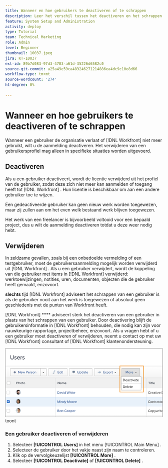 ```yaml
---
title: Wanneer en hoe gebruikers te deactiveren of te schrappen
description: Leer het verschil tussen het deactiveren en het schrappen van gebruikers. Vervolgens beheert u gebruikersprofielen op basis van de behoeften van uw organisatie.
feature: System Setup and Administration
activity: deploy
type: Tutorial
team: Technical Marketing
role: Admin
level: Beginner
thumbnail: 10037.jpeg
jira: KT-10037
exl-id: 89b7d083-97d3-4783-a61d-35226d6582c0
source-git-commit: a25a49e59ca483246271214886ea4dc9c10e8d66
workflow-type: tm+mt
source-wordcount: '274'
ht-degree: 0%

---
```


# Wanneer en hoe gebruikers te deactiveren of te schrappen

Wanneer een gebruiker de organisatie verlaat of [!DNL Workfront] niet meer gebruikt, wilt u de aanmelding deactiveren. Het verwijderen van een gebruikersprofiel mag alleen in specifieke situaties worden uitgevoerd.

## Deactiveren

Als u een gebruiker deactiveert, wordt de licentie verwijderd uit het profiel van de gebruiker, zodat deze zich niet meer kan aanmelden of toegang heeft tot [!DNL Workfront] . Hun licentie is beschikbaar om aan een andere gebruiker toe te wijzen.

Een gedeactiveerde gebruiker kan geen nieuw werk worden toegewezen, maar zij zullen aan om het even welk bestaand werk blijven toegewezen.

Het werk van een freelancer is bijvoorbeeld voltooid voor een bepaald project, dus u wilt de aanmelding deactiveren totdat u deze weer nodig hebt.

## Verwijderen

In zeldzame gevallen, zoals bij een onbedoelde vermelding of een testgebruiker, moet de gebruikersaanmelding mogelijk worden verwijderd uit [!DNL Workfront] . Als u een gebruiker verwijdert, wordt de koppeling van die gebruiker met items in [!DNL Workfront] verwijderd: werktoewijzingen, notities, uren, documenten, objecten die de gebruiker heeft gemaakt, enzovoort.

**slechts** tijd [!DNL Workfront] adviseert het schrappen van een gebruiker is als de gebruiker nooit aan het werk is toegewezen of absoluut geen geschiedenis met de punten van Workfront heeft.

[!DNL Workfront] **** adviseert sterk het deactiveren van een gebruiker in plaats van het schrappen van een gebruiker. Door deactivering blijft de gebruikersinformatie in [!DNL Workfront] behouden, die nodig kan zijn voor nauwkeurige rapportage, projectbeheer, enzovoort. Als u vragen hebt of u een gebruiker moet deactiveren of verwijderen, neemt u contact op met uw [!DNL Workfront] consultant of [!DNL Workfront] klantenondersteuning.

![ Meer menu dat opties op [!DNL Users] pagina ](assets/admin-fund-adding-users-11.png) toont

### Een gebruiker deactiveren of verwijderen

1. Selecteer **[!UICONTROL Users]** in het menu [!UICONTROL Main Menu] .
1. Selecteer de gebruiker door het vakje naast zijn naam te controleren.
1. Klik op de vervolgkeuzelijst **[!UICONTROL More]** .
1. Selecteer **[!UICONTROL Deactivate]** of **[!UICONTROL Delete]** .
